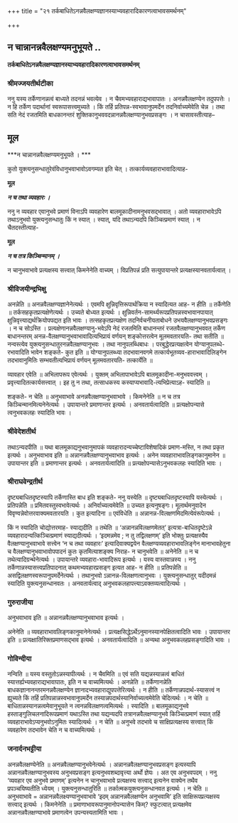 +++
title = "२१ तर्कबाधितेऽनन्नवैलक्षण्यज्ञानस्याभ्यवहारादिकारणत्वाभावसमर्थनम्"

+++


## न चान्नानन्नवैलक्षण्यमनुभूयते ..

**तर्कबाधितेऽनन्नवैलक्षण्यज्ञानस्याभ्यवहारादिकारणत्वाभावसमर्थनम्**

### **श्रीमज्जयतीर्थटीका**

ननु यस्य तर्केणानन्नत्वं बाध्यते तदनन्नं भवत्येव । न चैवमभ्यवहाराद्यभावापातः । अनन्नवैलक्षण्येन तदुपपत्तेः । न हि तर्केण पदार्थानां स्वरूपासत्त्वमुच्यते । किं तर्हि प्रतिपन्न-स्वभावानुपमर्देन तदनिर्वाच्यमेवेति चेन्न । तथा सति नेदं रजतमिति बाधकानन्तरं शुक्तिकानुभववदन्नानन्नवैलक्षण्यानुभवप्रसङ्गः । न चासावस्तीत्याह–

## **मूल**

***न चान्नानन्नवैलक्षण्यमनुभूयते । ***

कुतो युक्त्यनुसन्धातुरेवंविधानुभवाभावोऽवगम्यत इति चेत् । तत्कार्यव्यवहाराभावादित्याह-

**मूल**

***न च तथा व्यवहारः ।***

ननु न व्यवहार एवानुभवे प्रमाणं विनाऽपि व्यवहारेण बालमूकादीनामनुभवसद्भावात् । अतो व्यवहाराभावेऽपि तथाऽनुभवो युक्त्यनुसन्धातुः किं न स्यात् । स्यात्, यदि तथाऽन्यदपि किञ्चित्प्रमाणं स्यात् । न चैतदस्तीत्याह-

**मूल**

***न च तत्र किञ्चिन्मानम् ।***

न चानुभवाभावे प्रत्यक्षस्य सत्त्वात् किमनेनेति वाच्यम् । विप्रतिपन्नं प्रति सत्युपायान्तरे प्रत्यक्षस्यानवतार्यत्वात् ।

### **श्रीविजयीन्द्रभिक्षु**

अनन्नेति ॥ अनन्नवैलक्षण्यज्ञानेनेत्यर्थः । एवमपि क्षुन्निवृत्तिरूपार्थक्रिया न स्यादित्यत आह- न हीति ॥ तर्केणेति ॥ तर्कसहकृतप्रत्यक्षेणेत्यर्थः । उच्यते बोध्यत इत्यर्थः । क्षुन्निवर्तन-सामर्थ्यरूपप्रतिपन्नस्वभावानपायात् क्षुन्निवृत्त्याद्यर्थक्रियोपपद्यत इति भावः । तत्सहकृतप्रत्यक्षेण तदनिर्वचनीयताबोधने उभयवैलक्षण्यानुभवप्रसङ्गः । न च सोऽस्ति । प्रत्यक्षेणानन्नवैलक्षण्यानु-भवेऽपि नेदं रजतमिति बाधानन्तरं रजतवैलक्षण्यानुभववत् तर्केण बाधानन्तरम् अनन्न-वैलक्षण्यानुभवाभावादित्यभिप्रायं वर्णयन् शङ्कोत्तरत्वेन मूलमवतारयति- तथा सतीति ॥ नन्वस्त्येव युक्त्यनुसन्धातुरनन्नवैलक्षण्यानुभवः । तथा नानुपलब्धिबाधः । परबुद्धेरप्रत्यक्षत्वेन योग्यानुपलब्धे-रभावादिति भावेन शङ्कते- कुत इति ॥ योग्यानुपलब्ध्या तदभावानवगमे तत्कार्यभूतव्यव-हाराभावादिलिङ्गेन तदभावानुमितिः सम्भवतीत्यभिप्रायं वर्णयन् मूलमवतारयति- तत्कार्येति ॥

व्यावहार एवेति ॥ अभिलापरूप एवेत्यर्थः । युक्तम् अभिलापाभावेऽपि बालमूकादीना-मनुभववत्त्वम् । प्रवृत्त्यादितत्कार्यसत्त्वात् । इह तु न तथा, तत्साधकस्य कस्याप्यभावादि-त्यभिप्रेत्याऽह- स्यादिति ॥

शङ्कते- न चेति ॥ अनुभवाभावे अनन्नवैलक्षण्यानुभवाभावे । किमनेनेति ॥ न च तत्र किञ्चिन्मानमित्यनेनेत्यर्थः । उपायान्तरे प्रमाणान्तर इत्यर्थः । अनवतार्यत्वादिति ॥ प्रत्यक्षोपन्यासे त्वनुभवकलहः स्यादिति भावः ।

### **श्रीवेदेशतीर्थ**

तथाऽन्यदपीति ॥ यथा बालमूकाद्यनुभवानुमापकं व्यवहारादन्यच्चेष्टाविशेषादिकं प्रमाण-मस्ति, न तथा प्रकृत इत्यर्थः । अनुभवाभाव इति ॥ अन्नानन्नवैलक्षण्यानुभवाभाव इत्यर्थः । अनेन व्यवहाराभावलिङ्गकानुमानेन ॥ उपायान्तर इति ॥ प्रमाणान्तर इत्यर्थः । अनवतार्यत्वादिति ॥ प्रत्यक्षोपन्यासेऽनुभवकलहः स्यादिति भावः ।

### **श्रीराघवेन्द्रतीर्थ**

दृष्ट्यबाधितदृष्टस्यापि तर्केणास्ति बाध इति शङ्कते- ननु यस्येति ॥ दृष्ट्यबाधितदृष्टस्यापि यस्येत्यर्थः । प्रतिपन्नेति ॥ प्रमितवस्तुस्वभावेत्यर्थः । अनिर्वाच्यत्वमेवेति ॥ उच्यत इत्यनुषङ्गः। मूलार्थमनुवादेन विवृण्वन्नेवोत्तरवाक्यमवतारयति । कुत इत्यादिना ॥ एवंविधेति ॥ अन्नानन्न-विलक्षणमिदमित्येवंरूपेत्यर्थः ।

किं न स्यादिति चोद्योत्तरमाह- स्याद्यदीति ॥ तथेति ॥ ‘अन्नानन्नविलक्षणमेतत्’ इत्यत्रा-बाधितदृष्टेऽन्ने व्यवहारादन्यत्किञ्चित्प्रमाणं स्याद्यदीत्यर्थः । ‘इदमन्नमेव ; न तु तद्विलक्षणम्’ इति भोक्तुः प्रत्यक्षस्यैव वैलक्षण्यानुभवाभावे सत्त्वेन ‘न च तथा व्यवहारः’ इत्यादिवाक्यद्वयेन वैलक्षण्यव्यवहाराभावलिङ्गेन मानाभावहेतुना च वैलक्षण्यानुभवाभावोपपादनं कुतः कृतमित्याशङ्क्य निराह- न चानुभवेति ॥ अनेनेति ॥ न च तथेत्यादिग्रन्थेनेत्यर्थः । उपायान्तरे
व्यवहारा-भावादिरूप इत्यर्थः । यस्य वास्तवान्नस्य । ननु तर्केणान्नस्यासत्त्वप्रतिपादनात् कथमभ्यवहारप्रसङ्ग इत्यत आह- न हीति ॥ प्रतिपन्नेति ॥ असद्विलक्षणस्वरूपानुपमर्देनेत्यर्थः । तथानुभवो ऽन्नानन्न-विलक्षणत्वानुभवः । युक्त्यनुसन्धातुर् यदीदमन्नं स्यादिति युक्त्यनुसन्धानवतः । अनवतार्यत्वाद् अनुभवकलहापत्त्याऽवक्तव्यत्वादित्यर्थः ।

### **गुरुराजीया**

अनुभवाभाव इति ॥ अन्नानन्नवैलक्षण्यानुभवाभाव इत्यर्थः ।

अनेनेति ॥ व्यवहाराभावलिङ्गकानुमानेनेत्यर्थः । प्रत्यक्षसिद्धेऽर्थेऽनुमानस्यानपेक्षितत्वादिति भावः । उपायान्तर इति ॥ प्रत्यक्षातिरिक्तप्रमाणसद्भाव इत्यर्थः । अनवतार्यत्वादिति ॥ अन्यथा अनुभवकलहप्रसङ्गादिति भावः ।

### **गोविन्दीया**

नन्विति ॥ यस्य वस्तुतोऽन्नस्यापीत्यर्थः । न चैवमिति ॥ एवं सति यद्यन्नस्यान्नत्वं बाधितं स्यात्तर्ह्यभ्यवहाराद्यभावापातः, इति न च वाच्यमित्यर्थः । अनन्नेति ॥ तर्केणानन्नेति बाधकज्ञानानन्तरमनन्नवैलक्षण्येन ज्ञानादभ्यवहाराद्युपपत्तेरित्यर्थः । न हीति ॥ तर्केणान्नपदार्थ-स्यासत्त्वं न ह्युच्यते किं तर्हि प्रतिपन्नान्नस्वभावानुपमर्देन तस्यान्नपदार्थस्यानिर्वाच्यत्वमेवेति चेदित्यर्थः । न चेति ॥ बाधितान्नस्यानन्नत्वमेवानुभूयते न त्वनन्नविलक्षणत्वमित्यर्थः । स्यादिति ॥ बालमूकाद्यनुभवे हस्ताङ्गुलिचलनादिरूपप्रमाणं यथाऽस्ति तथा यद्यन्यदपि तत्रानन्नवैलक्षण्यानुभवे किञ्चित्प्रमाणं स्यात् तर्हि व्यवहाराभावेऽप्यनुभवोऽनुमितः स्यादित्यर्थः । न चेति ॥ अनुभवे तदभावे च साक्षिप्रत्यक्षस्य सत्त्वात् किं व्यवहारेण तदभावेन चेति न च वाच्यमित्यर्थः ।

### **जनार्दनभट्टीया**

अनन्नवैलक्षण्येनेति ॥ अनन्नवैलक्षण्यानुभवेनेत्यर्थः । अन्नानन्नवैलक्षण्यानुभवप्रसङ्ग इत्यस्यापि अन्नानन्नवैलक्षण्यानुभवस्य अनुभवप्रसङ्ग इत्यनुभवशब्दावृत्त्या अर्थो ज्ञेयः । अत एव अनुभवपदम् । ननु ‘व्यवहार एव अनुभवे प्रमाणम्’ इत्यनेन न चानुभवाभावे प्रत्यक्षस्य सत्त्वाद् इत्यनेन वाक्येन तथैव प्रपञ्चयिष्यतीति ध्येयम् । युक्त्यनुसन्धातुरिति ॥ तर्कात्मकयुक्त्यनुसन्धानवत इत्यर्थः । न चेति ॥ अनुभवाभावे = अन्नानन्नवैलक्ष्यण्यानुभवाभावे ‘इदम् अन्नानन्नवैलक्षण्येन अनुभवामि’ इति साक्षिरूपप्रत्यक्षस्य सत्त्वाद् इत्यर्थः । किमनेनेति ॥ प्रमाणाभावरूपानुमानोपन्यासेन किम्? स्फुटत्वात् प्रत्यक्षमेव अन्नानन्नवैलक्षण्याभावे प्रमाणत्वेन उपन्यस्यतामिति भावः ।

